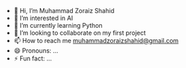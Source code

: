 - 👋 Hi, I’m Muhammad Zoraiz Shahid
- 👀 I’m interested in AI
- 🌱 I’m currently learning Python
- 💞️ I’m looking to collaborate on my first project
- 📫 How to reach me muhammadzoraizshahid@gmail.com
- 😄 Pronouns: ...
- ⚡ Fun fact: ...

<!---
Zoraiz27/Zoraiz27 is a ✨ special ✨ repository because its `README.md` (this file) appears on your GitHub profile.
You can click the Preview link to take a look at your changes.
--->
